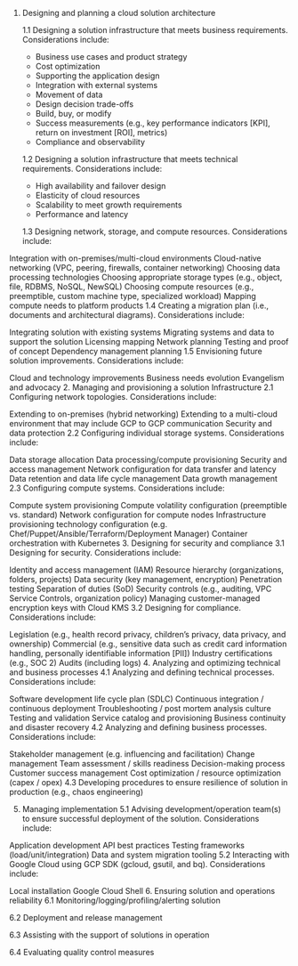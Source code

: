 1. Designing and planning a cloud solution architecture

    1.1 Designing a solution infrastructure that meets business requirements. Considerations include:

    - Business use cases and product strategy
    - Cost optimization
    - Supporting the application design
    - Integration with external systems
    - Movement of data
    - Design decision trade-offs
    - Build, buy, or modify
    - Success measurements (e.g., key performance indicators [KPI], return on investment [ROI], metrics)
    - Compliance and observability

    1.2 Designing a solution infrastructure that meets technical requirements. Considerations include:

    - High availability and failover design
    - Elasticity of cloud resources
    - Scalability to meet growth requirements
    - Performance and latency

    1.3 Designing network, storage, and compute resources. Considerations include:

Integration with on-premises/multi-cloud environments
Cloud-native networking (VPC, peering, firewalls, container networking)
Choosing data processing technologies
Choosing appropriate storage types (e.g., object, file, RDBMS, NoSQL, NewSQL)
Choosing compute resources (e.g., preemptible, custom machine type, specialized workload)
Mapping compute needs to platform products
1.4 Creating a migration plan (i.e., documents and architectural diagrams). Considerations include:

Integrating solution with existing systems
Migrating systems and data to support the solution
Licensing mapping
Network planning
Testing and proof of concept
Dependency management planning
1.5 Envisioning future solution improvements. Considerations include:

Cloud and technology improvements
Business needs evolution
Evangelism and advocacy
2. Managing and provisioning a solution Infrastructure
2.1 Configuring network topologies. Considerations include:

Extending to on-premises (hybrid networking)
Extending to a multi-cloud environment that may include GCP to GCP communication
Security and data protection
2.2 Configuring individual storage systems. Considerations include:

Data storage allocation
Data processing/compute provisioning
Security and access management
Network configuration for data transfer and latency
Data retention and data life cycle management
Data growth management
2.3 Configuring compute systems. Considerations include:

Compute system provisioning
Compute volatility configuration (preemptible vs. standard)
Network configuration for compute nodes
Infrastructure provisioning technology configuration (e.g. Chef/Puppet/Ansible/Terraform/Deployment Manager)
Container orchestration with Kubernetes
3. Designing for security and compliance
3.1 Designing for security. Considerations include:

Identity and access management (IAM)
Resource hierarchy (organizations, folders, projects)
Data security (key management, encryption)
Penetration testing
Separation of duties (SoD)
Security controls (e.g., auditing, VPC Service Controls, organization policy)
Managing customer-managed encryption keys with Cloud KMS
3.2 Designing for compliance. Considerations include:

Legislation (e.g., health record privacy, children’s privacy, data privacy, and ownership)
Commercial (e.g., sensitive data such as credit card information handling, personally identifiable information [PII])
Industry certifications (e.g., SOC 2)
Audits (including logs)
4. Analyzing and optimizing technical and business processes
4.1 Analyzing and defining technical processes. Considerations include:

Software development life cycle plan (SDLC)
Continuous integration / continuous deployment
Troubleshooting / post mortem analysis culture
Testing and validation
Service catalog and provisioning
Business continuity and disaster recovery
4.2 Analyzing and defining business processes. Considerations include:

Stakeholder management (e.g. influencing and facilitation)
Change management
Team assessment / skills readiness
Decision-making process
Customer success management
Cost optimization / resource optimization (capex / opex)
4.3 Developing procedures to ensure resilience of solution in production (e.g., chaos engineering)

5. Managing implementation
5.1 Advising development/operation team(s) to ensure successful deployment of the solution. Considerations include:

Application development
API best practices
Testing frameworks (load/unit/integration)
Data and system migration tooling
5.2 Interacting with Google Cloud using GCP SDK (gcloud, gsutil, and bq). Considerations include:

Local installation
Google Cloud Shell
6. Ensuring solution and operations reliability
6.1 Monitoring/logging/profiling/alerting solution

6.2 Deployment and release management

6.3 Assisting with the support of solutions in operation

6.4 Evaluating quality control measures